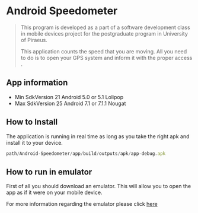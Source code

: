 # Android Speedometer

> This program is developed as a part of a software development class in mobile
> devices project for the postgraduate program in University of Piraeus.
>
> This application counts the speed that you are moving. All you need to do is to open
> your GPS system and inform it with the proper access .

## App information

* Min SdkVersion 21 Android 5.0 or 5.1 Lolipop 
* Max SdkVersion 25 Android 7.1 or 7.1.1 Nougat

## How to Install

Τhe application is running in real time as long as you take the right apk and
install it to your device.

```javascript
path/Android-Speedometer/app/build/outputs/apk/app-debug.apk
```

## How to run in emulator



First of all you should download an emulator. This will allow you to open the app as if it were on your mobile device.

For more information regarding the emulator please click [here](https://docs.genymotion.com/latest/Content/01_Get_Started/Installation) 

